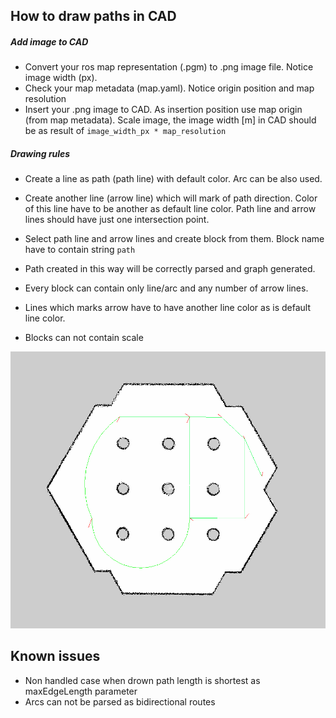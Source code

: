 ## How to draw paths in CAD
##### Add image to CAD
* Convert your ros map representation (.pgm) to .png image file. Notice image width (px).
* Check your map metadata (map.yaml). Notice origin position and map resolution
* Insert your .png image to CAD. As insertion position use map origin (from map metadata). Scale image, 
  the image width [m] in CAD should be as result of `image_width_px * map_resolution`
  
##### Drawing rules
* Create a line as path (path line) with default color. Arc can be also used.
* Create another line (arrow line) which will mark of path direction. Color of this line have to be another 
  as default line color. Path line and arrow lines should have just one intersection point.
* Select path line and arrow lines and create block from them. Block name have to contain string `path`
* Path created in this way will be correctly parsed and graph generated.


* Every block can contain only line/arc and any number of arrow lines.
* Lines which marks arrow have to have another line color as is default line color.
* Blocks can not contain scale

![Paths example](drown_paths_example.png)


## Known issues
* Non handled case when drown path length is shortest as maxEdgeLength parameter 
* Arcs can not be parsed as bidirectional routes
